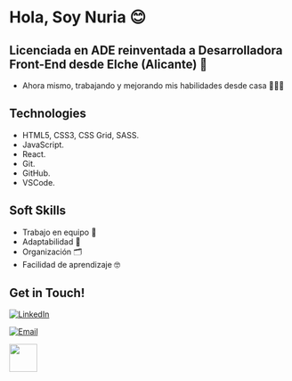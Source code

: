 # Hola, Soy Nuria 😊


## Licenciada en ADE reinventada a Desarrolladora Front-End desde Elche (Alicante) 🌴


* Ahora mismo, trabajando y mejorando mis habilidades desde casa 🏡🚀🔥	


## Technologies	
* HTML5, CSS3, CSS Grid, SASS.
* JavaScript. 
* React.
* Git.
* GitHub.
* VSCode.

## Soft Skills	
* Trabajo en equipo 🙌 
* Adaptabilidad 🌾
* Organización 🗂️
* Facilidad de aprendizaje 🤓

## Get in Touch!	

<a href="https://www.linkedin.com/in/nuriadiazcandela/" target="_blank"><img alt="LinkedIn" src="https://img.shields.io/badge/-Linkedin-blue?logo=linkedin&logoColor=white"></a>

<a href="mailto:nuriadiazcandela@gmail.com" target="_blank"><img alt="Email" src="https://img.shields.io/badge/-Email-red?logo=gmail&logoColor=white"></a>	

<img src="https://media.giphy.com/media/l0HlNHAeMZPIp5peg/giphy.gif" width="50px">

